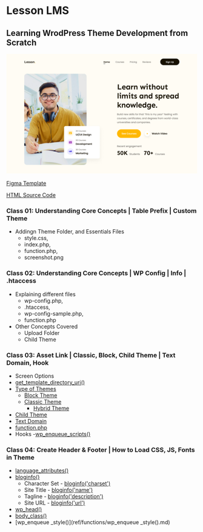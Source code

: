 # Lesson LMS
## Learning WrodPress Theme Development from Scratch

![Alt text](Screenshot.png)

[Figma Template](https://www.figma.com/design/1CfKy91QC3l813rP0C8TIu/RRF-landing-page?node-id=28-2&p=f&t=fHDCqbjwEakzcw2z-0)

[HTML Source Code](https://github.com/nayemspecial/HTML-CSS-Projects/tree/main/templates/lms-one)

### Class 01: Understanding Core Concepts | Table Prefix | Custom Theme
- Addingn Theme Folder, and Essentials Files 
    - style.css, 
    - index.php, 
    - function.php, 
    - screenshot.png
### Class 02: Understanding Core Concepts | WP Config | Info | .htaccess
- Explaining different files 
    - wp-config.php, 
    - .htaccess, 
    - wp-config-sample.php,
    - function.php
- Other Concepts Covered
    - Upload Folder
    - Child Theme

### Class 03: Asset Link | Classic, Block, Child Theme | Text Domain, Hook
- Screen Options
- [get_template_directory_uri()](ref/functions/get_template_directory_uri.md)
- [Type of Themes](ref/theme-types.md)
    - [Block Theme](ref/block-theme.md)
    - [Classic Theme](ref/clasic-theme.md)
        - [Hybrid Theme](ref/hybrid-themes.md)
- [Child Theme](ref/child-theme.md)
- [Text Domain](ref/text-domain.md)
- [function.php](ref/function.php.md)
- Hooks
    -[wp_enqueue_scripts()](ref/hooks/action/wp_enqueue_scripts.md)

### Class 04: Create Header & Footer | How to Load CSS, JS, Fonts in Theme
- [language_attributes()](ref/functions/language_attributes().md)
- [bloginfo()](ref/functions/bloginfo().md)
    - Character Set - [bloginfo('charset')](ref/functions/bloginfo().md#3%EF%B8%8F⃣-charset-html-meta-tag-এর-জন্য) 
    - Site Title - [bloginfo('name')](ref/functions/bloginfo().md#1%EF%B8%8F⃣-সাইটের-নাম-দেখানো) 
    - Tagline - [bloginfo('description')](ref/functions/bloginfo().md#2%EF%B8%8F⃣-সাইটের-বর্ণনা-tagline-দেখানো) 
    - Site URL - [bloginfo('url')](ref/functions/bloginfo().md#4%EF%B8%8F⃣-সাইটের-url) 
- [wp_head()](ref/functions/wp_head().md)
- [body_class()](ref/functions/body_class().md)
- [wp_enqueue _style()](ref/functions/wp_enqueue _style().md)

